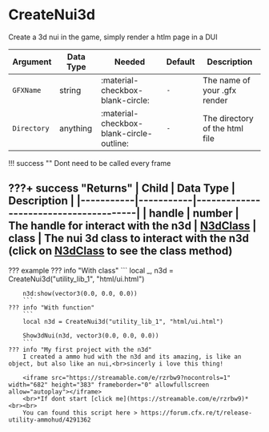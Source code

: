 # CreateNui3d
Create a 3d nui in the game, simply render a htlm page in a DUI

| Argument              | Data Type                            | Needed                    | Default         | Description
| ----------------------| ------------------------------------ | ------------------------- |-----------------|-------------
| `GFXName`              | string | :material-checkbox-blank-circle: | `-` | The name of your .gfx render
| `Directory`                | anything | :material-checkbox-blank-circle-outline: | `-` | The directory of the html file

!!! success ""
    Dont need to be called every frame

???+ success "Returns"
    | Child     | Data Type | Description                           |
    |-----------|-----------|---------------------------------------|
    | handle      | number    | The handle for interact with the n3d
    | [N3dClass](https://utility-library.github.io/client/advance_script_creation/n3d/N3dClass/)      | class    | The nui 3d class to interact with the n3d (click on [N3dClass](https://utility-library.github.io/client/advance_script_creation/n3d/N3dClass/) to see the class method)
---
??? example
    ??? info "With class"
        ```
        local _, n3d = CreateNui3d("utility_lib_1", "html/ui.html")

        n3d:show(vector3(0.0, 0.0, 0.0))
        ```
    ??? info "With function"
        ```
        local n3d = CreateNui3d("utility_lib_1", "html/ui.html")

        Show3dNui(n3d, vector3(0.0, 0.0, 0.0))
        ```
    ??? info "My first project with the n3d"
        I created a ammo hud with the n3d and its amazing, is like an object, but also like an nui,<br>sincerly i love this thing!
    
        <iframe src="https://streamable.com/e/rzrbw9?nocontrols=1" width="682" height="383" frameborder="0" allowfullscreen allow="autoplay"></iframe>
        <br>*If dont start [click me](https://streamable.com/e/rzrbw9)*<br><br>
        You can found this script here > https://forum.cfx.re/t/release-utility-ammohud/4291362
